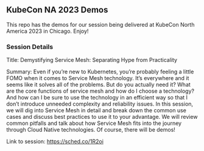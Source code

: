 ## KubeCon NA 2023 Demos

This repo has the demos for our session being delivered at KubeCon North America 2023 in Chicago. Enjoy!

### Session Details

Title: Demystifying Service Mesh: Separating Hype from Practicality

Summary:
Even if you’re new to Kubernetes, you’re probably feeling a little FOMO when it comes to Service Mesh technology. It’s everywhere and it seems like it solves all of the problems. But do you actually need it? What are the core functions of service mesh and how do I choose a technology? And how can I be sure to use the technology in an efficient way so that I don’t introduce unneeded complexity and reliability issues. In this session, we will dig into Service Mesh in detail and break down the common use cases and discuss best practices to use it to your advantage. We will review common pitfalls and talk about how Service Mesh fits into the journey through Cloud Native technologies. Of course, there will be demos!

Link to session: https://sched.co/1R2oi 



